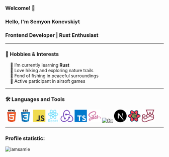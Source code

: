### Welcome! 👋

<h3 align="left">Hello, I'm Semyon Konevskiyt</h3>
<h3 align="left">Frontend Developer | Rust Enthusiast</h3>

---

### 🌿 Hobbies & Interests
&nbsp;&nbsp;&nbsp;&nbsp;🌟 I’m currently learning **Rust**  
&nbsp;&nbsp;&nbsp;&nbsp;🥾 Love hiking and exploring nature trails  
&nbsp;&nbsp;&nbsp;&nbsp;🎣 Fond of fishing in peaceful surroundings  
&nbsp;&nbsp;&nbsp;&nbsp;🔫 Active participant in airsoft games

---

### 🛠️ Languages and Tools
<p align="left">
  <a href="https://www.w3.org/html/" target="_blank" rel="noreferrer"><img src="https://raw.githubusercontent.com/devicons/devicon/master/icons/html5/html5-original-wordmark.svg" alt="HTML5" width="40" height="40"/></a>
  <a href="https://www.w3schools.com/css/" target="_blank" rel="noreferrer"><img src="https://raw.githubusercontent.com/devicons/devicon/master/icons/css3/css3-original-wordmark.svg" alt="CSS3" width="40" height="40"/></a>
  <a href="https://developer.mozilla.org/en-US/docs/Web/JavaScript" target="_blank" rel="noreferrer"><img src="https://raw.githubusercontent.com/devicons/devicon/master/icons/javascript/javascript-original.svg" alt="JavaScript" width="40" height="40"/></a>
  <a href="https://reactjs.org/" target="_blank" rel="noreferrer"><img src="https://raw.githubusercontent.com/devicons/devicon/master/icons/react/react-original-wordmark.svg" alt="React" width="40" height="40"/></a>
  <a href="https://redux.js.org" target="_blank" rel="noreferrer"><img src="https://raw.githubusercontent.com/devicons/devicon/master/icons/redux/redux-original.svg" alt="Redux" width="40" height="40"/></a>
  <a href="https://www.typescriptlang.org/" target="_blank" rel="noreferrer"><img src="https://raw.githubusercontent.com/devicons/devicon/master/icons/typescript/typescript-original.svg" alt="TypeScript" width="40" height="40"/></a>
  <a href="https://sass-lang.com" target="_blank" rel="noreferrer"><img src="https://raw.githubusercontent.com/devicons/devicon/master/icons/sass/sass-original.svg" alt="SASS" width="40" height="40"/></a>
  <a href="https://git-scm.com/" target="_blank" rel="noreferrer"><img src="https://www.vectorlogo.zone/logos/git-scm/git-scm-icon.svg" alt="Git" width="40" height="40"/></a>
  <a href="https://nextjs.org/" target="_blank" rel="noreferrer"><img src="https://raw.githubusercontent.com/devicons/devicon/master/icons/nextjs/nextjs-original.svg" alt="Next.js" width="40" height="40"/></a>
  <a href="https://tanstack.com/query" target="_blank" rel="noreferrer"><img src="https://raw.githubusercontent.com/TanStack/query/main/media/emblem-light.svg" alt="TanStack Query" width="40" height="40"/></a>
  <a href="https://jestjs.io/" target="_blank" rel="noreferrer"><img src="https://raw.githubusercontent.com/devicons/devicon/master/icons/jest/jest-plain.svg" alt="Jest" width="40" height="40"/></a>
</p>

---

<h3>Profile statistic:</h3>
<p>
  <img align="left" src="https://github-readme-stats.vercel.app/api/top-langs?username=iamsamie&show_icons=true&locale=en&layout=compact" alt="iamsamie" />
</p>

